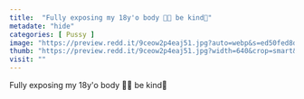 ```yaml
---
title:  "Fully exposing my 18y'o body 🥺😽 be kind🤍"
metadate: "hide"
categories: [ Pussy ]
image: "https://preview.redd.it/9ceow2p4eaj51.jpg?auto=webp&s=ed50fed8d550445e4e60deb5d6dc16e6fa9601ab"
thumb: "https://preview.redd.it/9ceow2p4eaj51.jpg?width=640&crop=smart&auto=webp&s=ee8a0cabad6f3c0e524f53baa2f97b53f70902a6"
visit: ""
---
```

Fully exposing my 18y'o body 🥺😽 be kind🤍
